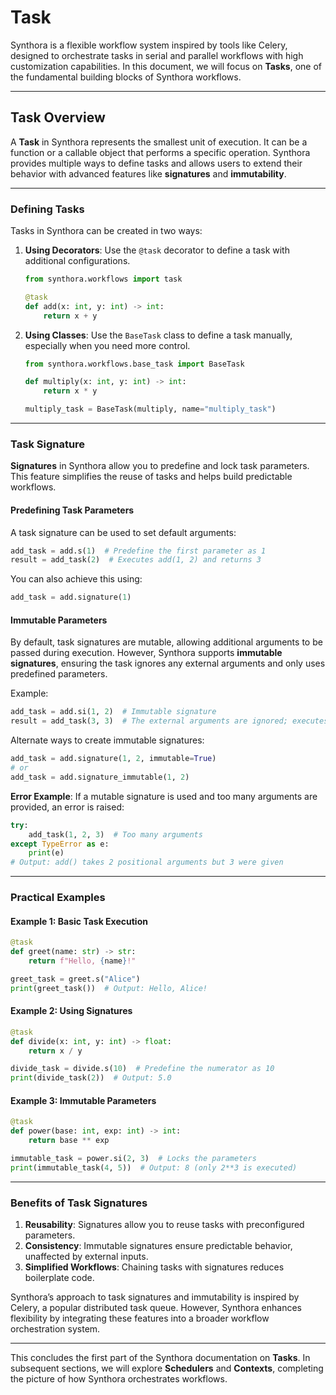 <!-- LICENSE HEADER MANAGED BY add-license-header

Copyright 2024-2025 Syntropix-AI.org

Licensed under the Apache License, Version 2.0 (the "License");
you may not use this file except in compliance with the License.
You may obtain a copy of the License at

    http://www.apache.org/licenses/LICENSE-2.0

Unless required by applicable law or agreed to in writing, software
distributed under the License is distributed on an "AS IS" BASIS,
WITHOUT WARRANTIES OR CONDITIONS OF ANY KIND, either express or implied.
See the License for the specific language governing permissions and
limitations under the License.
-->

# Task

Synthora is a flexible workflow system inspired by tools like Celery, designed to orchestrate tasks in serial and parallel workflows with high customization capabilities. In this document, we will focus on **Tasks**, one of the fundamental building blocks of Synthora workflows.

---

## Task Overview

A **Task** in Synthora represents the smallest unit of execution. It can be a function or a callable object that performs a specific operation. Synthora provides multiple ways to define tasks and allows users to extend their behavior with advanced features like **signatures** and **immutability**.

---

### Defining Tasks

Tasks in Synthora can be created in two ways:

1. **Using Decorators**:
   Use the `@task` decorator to define a task with additional configurations.
   ```python
   from synthora.workflows import task

   @task
   def add(x: int, y: int) -> int:
       return x + y
   ```

2. **Using Classes**:
   Use the `BaseTask` class to define a task manually, especially when you need more control.
   ```python
   from synthora.workflows.base_task import BaseTask

   def multiply(x: int, y: int) -> int:
       return x * y

   multiply_task = BaseTask(multiply, name="multiply_task")
   ```

---

### Task Signature

**Signatures** in Synthora allow you to predefine and lock task parameters. This feature simplifies the reuse of tasks and helps build predictable workflows.

#### Predefining Task Parameters
A task signature can be used to set default arguments:
```python
add_task = add.s(1)  # Predefine the first parameter as 1
result = add_task(2)  # Executes add(1, 2) and returns 3
```

You can also achieve this using:
```python
add_task = add.signature(1)
```

#### Immutable Parameters
By default, task signatures are mutable, allowing additional arguments to be passed during execution. However, Synthora supports **immutable signatures**, ensuring the task ignores any external arguments and only uses predefined parameters.

Example:
```python
add_task = add.si(1, 2)  # Immutable signature
result = add_task(3, 3)  # The external arguments are ignored; executes add(1, 2) and returns 3
```

Alternate ways to create immutable signatures:
```python
add_task = add.signature(1, 2, immutable=True)
# or
add_task = add.signature_immutable(1, 2)
```

**Error Example**:
If a mutable signature is used and too many arguments are provided, an error is raised:
```python
try:
    add_task(1, 2, 3)  # Too many arguments
except TypeError as e:
    print(e)
# Output: add() takes 2 positional arguments but 3 were given
```

---

### Practical Examples

#### Example 1: Basic Task Execution
```python
@task
def greet(name: str) -> str:
    return f"Hello, {name}!"

greet_task = greet.s("Alice")
print(greet_task())  # Output: Hello, Alice!
```

#### Example 2: Using Signatures
```python
@task
def divide(x: int, y: int) -> float:
    return x / y

divide_task = divide.s(10)  # Predefine the numerator as 10
print(divide_task(2))  # Output: 5.0
```

#### Example 3: Immutable Parameters
```python
@task
def power(base: int, exp: int) -> int:
    return base ** exp

immutable_task = power.si(2, 3)  # Locks the parameters
print(immutable_task(4, 5))  # Output: 8 (only 2**3 is executed)
```

---

### Benefits of Task Signatures

1. **Reusability**: Signatures allow you to reuse tasks with preconfigured parameters.
2. **Consistency**: Immutable signatures ensure predictable behavior, unaffected by external inputs.
3. **Simplified Workflows**: Chaining tasks with signatures reduces boilerplate code.

Synthora’s approach to task signatures and immutability is inspired by Celery, a popular distributed task queue. However, Synthora enhances flexibility by integrating these features into a broader workflow orchestration system.

---

This concludes the first part of the Synthora documentation on **Tasks**. In subsequent sections, we will explore **Schedulers** and **Contexts**, completing the picture of how Synthora orchestrates workflows.
